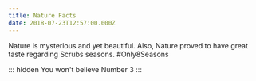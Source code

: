 ```yaml
---
title: Nature Facts
date: 2018-07-23T12:57:00.000Z
---
```


Nature is mysterious and yet beautiful. Also, Nature proved to have great taste regarding Scrubs seasons. #Only8Seasons

::: hidden
You won't believe Number 3
:::